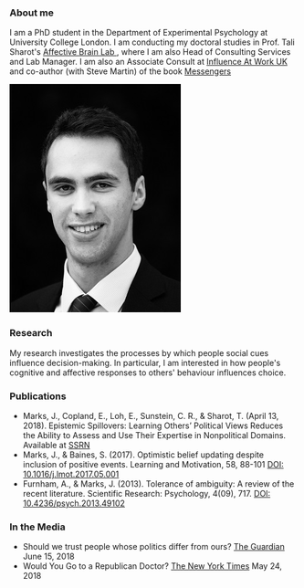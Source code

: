 ### About me

I am a PhD student in the Department of Experimental Psychology at University College London. I am conducting my doctoral studies in Prof. Tali Sharot's [Affective Brain Lab ](http://affectivebrain.com), where I am also Head of Consulting Services and Lab Manager. I am also an Associate Consult at [Influence At Work UK](http://influenceatwork.co.uk/) and co-author (with Steve Martin) of the book [Messengers](https://www.thebookseller.com/news/prh-publish-book-psychology-modern-day-messengers-733921)

 ![Joe](https://github.com/joeamarks/joeamarks.github.io/blob/master/JoeProfile.jpg)

### Research

My research investigates the processes by which people social cues influence decision-making. In particular, I am interested in how people's cognitive and affective responses to others' behaviour influences choice.

### Publications
- Marks, J., Copland, E., Loh, E., Sunstein, C. R., & Sharot, T. (April 13, 2018). Epistemic Spillovers: Learning Others’ Political Views Reduces the Ability to Assess and Use Their Expertise in Nonpolitical Domains. Available at [SSRN](https://ssrn.com/abstract=3162009)
- Marks, J., & Baines, S. (2017). Optimistic belief updating despite inclusion of positive events. Learning and Motivation, 58, 88-101 [DOI: 10.1016/j.lmot.2017.05.001](https://doi.org/10.1016/j.lmot.2017.05.001)
- Furnham, A., & Marks, J. (2013). Tolerance of ambiguity: A review of the recent literature. Scientific Research: Psychology, 4(09), 717. [DOI: 10.4236/psych.2013.49102](http://dx.doi.org/10.4236/psych.2013.49102)

### In the Media

- Should we trust people whose politics differ from ours? [The Guardian](https://www.theguardian.com/lifeandstyle/2018/jun/15/should-we-trust-people-whose-politics-differ-oliver-burkeman) June 15, 2018
- Would You Go to a Republican Doctor? [The New York Times](https://www.nytimes.com/2018/05/24/opinion/sunday/politics-distorts-judgment.html) May 24, 2018
